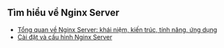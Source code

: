 ## Tìm hiểu về Nginx Server  
- [Tổng quan về Nginx Server: khái niệm, kiến trúc, tính năng, ứng dụng](nginx.md)
- [Cài đặt và cấu hình Nginx Server](install.md)  

